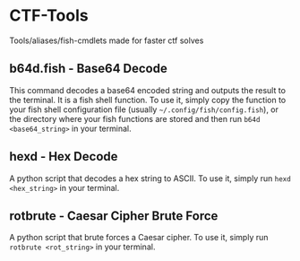 # CTF-Tools
Tools/aliases/fish-cmdlets made for faster ctf solves

## b64d.fish - Base64 Decode
This command decodes a base64 encoded string and outputs the result to the terminal. It is a fish shell function. To use it, simply copy the function to your fish shell configuration file (usually `~/.config/fish/config.fish`), or the directory where your fish functions are stored and then run `b64d <base64_string>` in your terminal.

## hexd - Hex Decode
A python script that decodes a hex string to ASCII. To use it, simply run `hexd <hex_string>` in your terminal.

## rotbrute - Caesar Cipher Brute Force
A python script that brute forces a Caesar cipher. To use it, simply run `rotbrute <rot_string>` in your terminal.
